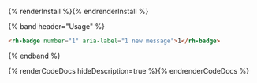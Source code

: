 {% renderInstall %}{% endrenderInstall %}

{% band header="Usage" %}
```html
<rh-badge number="1" aria-label="1 new message">1</rh-badge>
```
{% endband %}

{% renderCodeDocs hideDescription=true %}{% endrenderCodeDocs %}
